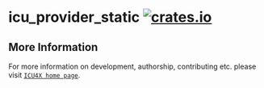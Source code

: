 # icu_provider_static [![crates.io](http://meritbadge.herokuapp.com/icu_provider_static)](https://crates.io/crates/icu_provider_static)



## More Information

For more information on development, authorship, contributing etc. please visit [`ICU4X home page`](https://github.com/unicode-org/icu4x).
